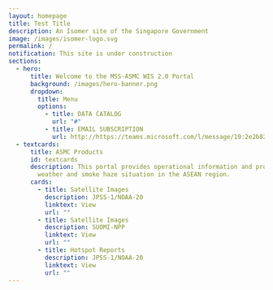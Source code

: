 ```yaml
---
layout: homepage
title: Test Title
description: An Isomer site of the Singapore Government
image: /images/isomer-logo.svg
permalink: /
notification: This site is under construction
sections:
  - hero:
      title: Welcome to the MSS-ASMC WIS 2.0 Portal
      background: /images/hero-banner.png
      dropdown:
        title: Menu
        options:
          - title: DATA CATALOG
            url: "#"
          - title: EMAIL SUBSCRIPTION
            url: http://https://teams.microsoft.com/l/message/19:2e2b8294-e1ca-4998-811d-cfde8d997a4c_e741dcb4-31e4-4580-837b-1e3a9d8e3ef6@unq.gbl.spaces/1712641174305?context=%7B%22contextType%22%3A%22chat%22%7D
  - textcards:
      title: ASMC Products
      id: textcards
      description: This portal provides operational information and products on the
        weather and smoke haze situation in the ASEAN region.
      cards:
        - title: Satellite Images
          description: JPSS-1/NOAA-20
          linktext: View
          url: ""
        - title: Satellite Images
          description: SUOMI-NPP
          linktext: View
          url: ""
        - title: Hotspot Reports
          description: JPSS-1/NOAA-20
          linktext: View
          url: ""
---
```

